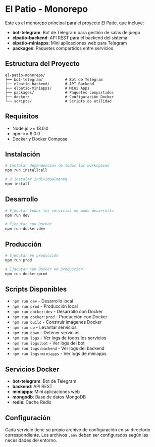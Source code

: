 # El Patio - Monorepo

Este es el monorepo principal para el proyecto El Patio, que incluye:

- **bot-telegram**: Bot de Telegram para gestión de salas de juego
- **elpatio-backend**: API REST para el backend del sistema
- **elpatio-miniapps**: Mini aplicaciones web para Telegram
- **packages**: Paquetes compartidos entre servicios

## Estructura del Proyecto

```
el-patio-monorepo/
├── bot-telegram/          # Bot de Telegram
├── elpatio-backend/       # API Backend
├── elpatio-miniapps/      # Mini Apps
├── packages/              # Paquetes compartidos
├── docker/                # Configuración Docker
└── scripts/               # Scripts de utilidad
```

## Requisitos

- Node.js >= 18.0.0
- npm >= 8.0.0
- Docker y Docker Compose

## Instalación

```bash
# Instalar dependencias de todos los workspaces
npm run install:all

# O instalar individualmente
npm install
```

## Desarrollo

```bash
# Ejecutar todos los servicios en modo desarrollo
npm run dev

# Ejecutar con Docker
npm run docker:dev
```

## Producción

```bash
# Ejecutar en producción
npm run prod

# Ejecutar con Docker en producción
npm run docker:prod
```

## Scripts Disponibles

- `npm run dev` - Desarrollo local
- `npm run prod` - Producción local
- `npm run docker:dev` - Desarrollo con Docker
- `npm run docker:prod` - Producción con Docker
- `npm run build` - Construir imágenes Docker
- `npm run up` - Levantar servicios
- `npm run down` - Detener servicios
- `npm run logs` - Ver logs de todos los servicios
- `npm run logs:bot` - Ver logs del bot
- `npm run logs:backend` - Ver logs del backend
- `npm run logs:miniapps` - Ver logs de miniapps

## Servicios Docker

- **bot-telegram**: Bot de Telegram
- **backend**: API REST
- **miniapps**: Mini aplicaciones web
- **mongodb**: Base de datos MongoDB
- **redis**: Cache Redis

## Configuración

Cada servicio tiene su propio archivo de configuración en su directorio correspondiente. Los archivos `.env` deben ser configurados según las necesidades del entorno.

